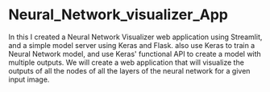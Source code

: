 # Neural_Network_visualizer_App
In this I created a Neural Network Visualizer web application using Streamlit, and a simple model server using Keras and Flask.  also use Keras to train a Neural Network model, and use Keras' functional API to create a model with multiple outputs. We will create a web application that will visualize the outputs of all the nodes of all the layers of the neural network for a given input image.
